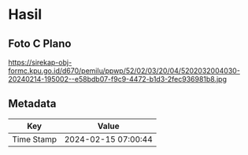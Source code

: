# Hasil

## Foto C Plano

https://sirekap-obj-formc.kpu.go.id/d670/pemilu/ppwp/52/02/03/20/04/5202032004030-20240214-195002--e58bdb07-f9c9-4472-b1d3-2fec936981b8.jpg


## Metadata

| Key        | Value               |
| ---------- | ------------------- |
| Time Stamp | 2024-02-15 07:00:44 |



